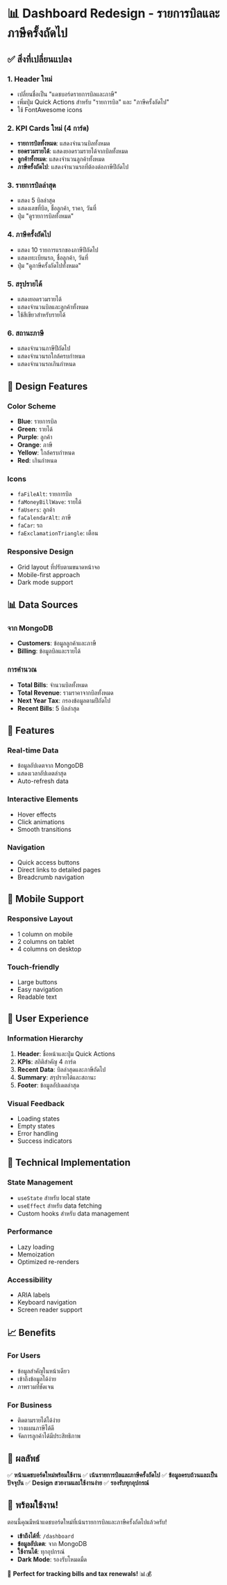 # 📊 Dashboard Redesign - รายการบิลและภาษีครั้งถัดไป

## ✅ สิ่งที่เปลี่ยนแปลง

### 1. **Header ใหม่**
- เปลี่ยนชื่อเป็น "แดชบอร์ดรายการบิลและภาษี"
- เพิ่มปุ่ม Quick Actions สำหรับ "รายการบิล" และ "ภาษีครั้งถัดไป"
- ใช้ FontAwesome icons

### 2. **KPI Cards ใหม่ (4 การ์ด)**
- **รายการบิลทั้งหมด**: แสดงจำนวนบิลทั้งหมด
- **ยอดรวมรายได้**: แสดงยอดรวมรายได้จากบิลทั้งหมด
- **ลูกค้าทั้งหมด**: แสดงจำนวนลูกค้าทั้งหมด
- **ภาษีครั้งถัดไป**: แสดงจำนวนรถที่ต้องต่อภาษีปีถัดไป

### 3. **รายการบิลล่าสุด**
- แสดง 5 บิลล่าสุด
- แสดงเลขที่บิล, ชื่อลูกค้า, ราคา, วันที่
- ปุ่ม "ดูรายการบิลทั้งหมด"

### 4. **ภาษีครั้งถัดไป**
- แสดง 10 รายการแรกของภาษีปีถัดไป
- แสดงทะเบียนรถ, ชื่อลูกค้า, วันที่
- ปุ่ม "ดูภาษีครั้งถัดไปทั้งหมด"

### 5. **สรุปรายได้**
- แสดงยอดรวมรายได้
- แสดงจำนวนบิลและลูกค้าทั้งหมด
- ใช้สีเขียวสำหรับรายได้

### 6. **สถานะภาษี**
- แสดงจำนวนภาษีปีถัดไป
- แสดงจำนวนรถใกล้ครบกำหนด
- แสดงจำนวนรถเกินกำหนด

## 🎨 Design Features

### **Color Scheme**
- **Blue**: รายการบิล
- **Green**: รายได้
- **Purple**: ลูกค้า
- **Orange**: ภาษี
- **Yellow**: ใกล้ครบกำหนด
- **Red**: เกินกำหนด

### **Icons**
- `faFileAlt`: รายการบิล
- `faMoneyBillWave`: รายได้
- `faUsers`: ลูกค้า
- `faCalendarAlt`: ภาษี
- `faCar`: รถ
- `faExclamationTriangle`: เตือน

### **Responsive Design**
- Grid layout ที่ปรับตามขนาดหน้าจอ
- Mobile-first approach
- Dark mode support

## 📊 Data Sources

### **จาก MongoDB**
- **Customers**: ข้อมูลลูกค้าและภาษี
- **Billing**: ข้อมูลบิลและรายได้

### **การคำนวณ**
- **Total Bills**: จำนวนบิลทั้งหมด
- **Total Revenue**: รวมราคาจากบิลทั้งหมด
- **Next Year Tax**: กรองข้อมูลตามปีถัดไป
- **Recent Bills**: 5 บิลล่าสุด

## 🚀 Features

### **Real-time Data**
- ข้อมูลอัปเดตจาก MongoDB
- แสดงเวลาอัปเดตล่าสุด
- Auto-refresh data

### **Interactive Elements**
- Hover effects
- Click animations
- Smooth transitions

### **Navigation**
- Quick access buttons
- Direct links to detailed pages
- Breadcrumb navigation

## 📱 Mobile Support

### **Responsive Layout**
- 1 column on mobile
- 2 columns on tablet
- 4 columns on desktop

### **Touch-friendly**
- Large buttons
- Easy navigation
- Readable text

## 🎯 User Experience

### **Information Hierarchy**
1. **Header**: ชื่อหน้าและปุ่ม Quick Actions
2. **KPIs**: สถิติสำคัญ 4 การ์ด
3. **Recent Data**: บิลล่าสุดและภาษีถัดไป
4. **Summary**: สรุปรายได้และสถานะ
5. **Footer**: ข้อมูลอัปเดตล่าสุด

### **Visual Feedback**
- Loading states
- Empty states
- Error handling
- Success indicators

## 🔧 Technical Implementation

### **State Management**
- `useState` สำหรับ local state
- `useEffect` สำหรับ data fetching
- Custom hooks สำหรับ data management

### **Performance**
- Lazy loading
- Memoization
- Optimized re-renders

### **Accessibility**
- ARIA labels
- Keyboard navigation
- Screen reader support

## 📈 Benefits

### **For Users**
- ข้อมูลสำคัญในหน้าเดียว
- เข้าถึงข้อมูลได้ง่าย
- ภาพรวมที่ชัดเจน

### **For Business**
- ติดตามรายได้ได้ง่าย
- วางแผนภาษีได้ดี
- จัดการลูกค้าได้มีประสิทธิภาพ

## 🎉 ผลลัพธ์

✅ **หน้าแดชบอร์ดใหม่พร้อมใช้งาน**
✅ **เน้นรายการบิลและภาษีครั้งถัดไป**
✅ **ข้อมูลครบถ้วนและเป็นปัจจุบัน**
✅ **Design สวยงามและใช้งานง่าย**
✅ **รองรับทุกอุปกรณ์**

## 🚀 พร้อมใช้งาน!

ตอนนี้คุณมีหน้าแดชบอร์ดใหม่ที่เน้นรายการบิลและภาษีครั้งถัดไปแล้วครับ! 

- **เข้าถึงได้ที่**: `/dashboard`
- **ข้อมูลอัปเดต**: จาก MongoDB
- **ใช้งานได้**: ทุกอุปกรณ์
- **Dark Mode**: รองรับโหมดมืด

🎯 **Perfect for tracking bills and tax renewals!** 📊💰
